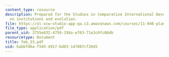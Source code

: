 ```yaml
---
content_type: resource
description: Prepared for the Studies in Comparative International Development symposium
  on institutions and evolution.
file: https://ol-ocw-studio-app-qa.s3.amazonaws.com/courses/11-946-planning-in-transition-economies-for-growth-and-equity-spring-2004/6abbf46af5454917bd83147807cf2645_feb_23.pdf
file_type: application/pdf
parent_uid: 3755e832-4759-336a-e763-71e3c0fc86db
resourcetype: Document
title: feb_23.pdf
uid: 6abbf46a-f545-4917-bd83-147807cf2645
---
```

